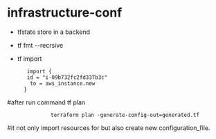 # infrastructure-conf

- tfstate store in a backend
- tf fmt --recrsive
- tf import 


         import {
         id = "i-09b732fc2fd337b3c"
          to = aws_instance.new
        }



#after run command tf plan 

                  terraform plan -generate-config-out=generated.tf

#it not only import resources for but also create new configuration_file.
